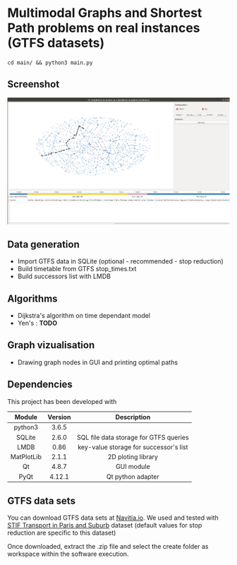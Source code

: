 # Multimodal Graphs and Shortest Path problems on real instances (GTFS datasets)

```
cd main/ && python3 main.py
```

## Screenshot

![Execution example](./src/with_times.png)

## Data generation

- Import GTFS data in SQLite (optional - recommended - stop reduction)
- Build timetable from GTFS stop_times.txt
- Build successors list with LMDB

## Algorithms

- Dijkstra's algorithm on time dependant model
- Yen's : **TODO**

## Graph vizualisation

- Drawing graph nodes in GUI and printing optimal paths

## Dependencies

This project has been developed with

| Module   | Version  | Description                            |
|:--------:|:--------:|:--------------------------------------:|
| python3  | 3.6.5    |                                        |
| SQLite   | 2.6.0    | SQL file data storage for GTFS queries |
| LMDB     | 0.86     | key-value storage for successor's list | 
|MatPlotLib| 2.1.1    | 2D ploting library                     |
| Qt       | 4.8.7    | GUI module                             |
| PyQt     | 4.12.1   | Qt python adapter                      |

## GTFS data sets

You can download GTFS data sets at [Navitia.io](https://www.navitia.io/datasets). We used and tested with [STIF Transport in Paris and Suburb](https://navitia.opendatasoft.com/explore/dataset/fr-idf/table/?sort=type_file) dataset (default values for stop reduction are specific to this dataset)

Once downloaded, extract the .zip file and select the create folder as workspace within the software execution. 
